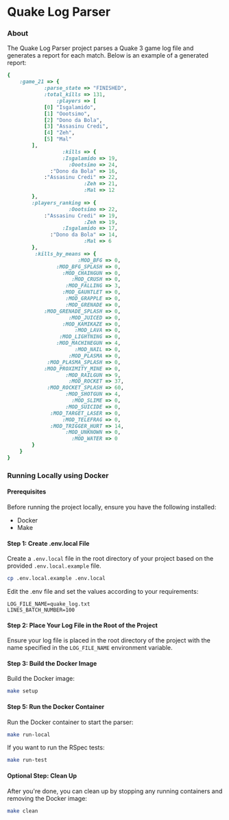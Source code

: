 # Quake Log Parser

### About

The Quake Log Parser project parses a Quake 3 game log file and generates a report for each match. Below is an example of a generated report:

```ruby
{
    :game_21 => {
            :parse_state => "FINISHED",
            :total_kills => 131,
                :players => [
            [0] "Isgalamido",
            [1] "Oootsimo",
            [2] "Dono da Bola",
            [3] "Assasinu Credi",
            [4] "Zeh",
            [5] "Mal"
        ],
                  :kills => {
                  :Isgalamido => 19,
                    :Oootsimo => 24,
              :"Dono da Bola" => 16,
            :"Assasinu Credi" => 22,
                         :Zeh => 21,
                         :Mal => 12
        },
        :players_ranking => {
                    :Oootsimo => 22,
            :"Assasinu Credi" => 19,
                         :Zeh => 19,
                  :Isgalamido => 17,
              :"Dono da Bola" => 14,
                         :Mal => 6
        },
         :kills_by_means => {
                       :MOD_BFG => 0,
                :MOD_BFG_SPLASH => 0,
                  :MOD_CHAINGUN => 0,
                     :MOD_CRUSH => 0,
                   :MOD_FALLING => 3,
                  :MOD_GAUNTLET => 0,
                   :MOD_GRAPPLE => 0,
                   :MOD_GRENADE => 0,
            :MOD_GRENADE_SPLASH => 0,
                    :MOD_JUICED => 0,
                  :MOD_KAMIKAZE => 0,
                      :MOD_LAVA => 0,
                 :MOD_LIGHTNING => 0,
                :MOD_MACHINEGUN => 4,
                      :MOD_NAIL => 0,
                    :MOD_PLASMA => 0,
             :MOD_PLASMA_SPLASH => 0,
            :MOD_PROXIMITY_MINE => 0,
                   :MOD_RAILGUN => 9,
                    :MOD_ROCKET => 37,
             :MOD_ROCKET_SPLASH => 60,
                   :MOD_SHOTGUN => 4,
                     :MOD_SLIME => 0,
                   :MOD_SUICIDE => 0,
              :MOD_TARGET_LASER => 0,
                  :MOD_TELEFRAG => 0,
              :MOD_TRIGGER_HURT => 14,
                   :MOD_UNKNOWN => 0,
                     :MOD_WATER => 0
        }
    }
}
```

### Running Locally using Docker

#### Prerequisites

Before running the project locally, ensure you have the following installed:

- Docker
- Make

#### Step 1: Create .env.local File

Create a `.env.local` file in the root directory of your project based on the provided `.env.local.example` file.

```bash
cp .env.local.example .env.local
```

Edit the .env file and set the values according to your requirements:

```env
LOG_FILE_NAME=quake_log.txt
LINES_BATCH_NUMBER=100
```
#### Step 2: Place Your Log File in the Root of the Project

Ensure your log file is placed in the root directory of the project with the name specified in the `LOG_FILE_NAME` environment variable.

#### Step 3: Build the Docker Image

Build the Docker image:

```bash
make setup
```

#### Step 5: Run the Docker Container

Run the Docker container to start the parser:

```bash
make run-local
```

If you want to run the RSpec tests:

```bash
make run-test
```

#### Optional Step: Clean Up

After you're done, you can clean up by stopping any running containers and removing the Docker image:

```bash
make clean
```
